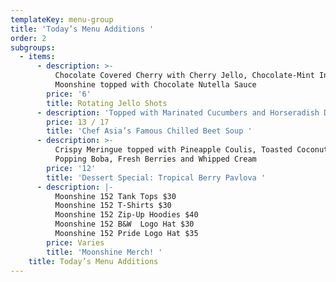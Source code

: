 ```yaml
---
templateKey: menu-group
title: 'Today’s Menu Additions '
order: 2
subgroups:
  - items:
      - description: >-
          Chocolate Covered Cherry with Cherry Jello, Chocolate-Mint Infused
          Moonshine topped with Chocolate Nutella Sauce
        price: '6'
        title: Rotating Jello Shots
      - description: 'Topped with Marinated Cucumbers and Horseradish Dill Creme Fraiche '
        price: 13 / 17
        title: 'Chef Asia’s Famous Chilled Beet Soup '
      - description: >-
          Crispy Meringue topped with Pineapple Coulis, Toasted Coconut, Lychee
          Popping Boba, Fresh Berries and Whipped Cream
        price: '12'
        title: 'Dessert Special: Tropical Berry Pavlova '
      - description: |-
          Moonshine 152 Tank Tops $30
          Moonshine 152 T-Shirts $30
          Moonshine 152 Zip-Up Hoodies $40
          Moonshine 152 B&W  Logo Hat $30
          Moonshine 152 Pride Logo Hat $35
        price: Varies
        title: 'Moonshine Merch! '
    title: Today’s Menu Additions
---
```


